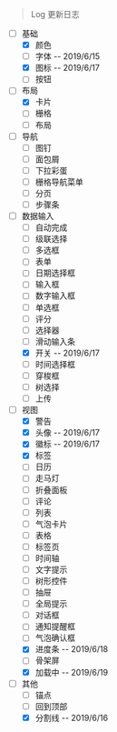 > Log 更新日志

-   [ ] 基础
    -   [x] 颜色
    -   [ ] 字体 -- 2019/6/15
    -   [x] 图标 -- 2019/6/17
    -   [ ] 按钮
-   [ ] 布局
    -   [x] 卡片
    -   [ ] 栅格
    -   [ ] 布局
-   [ ] 导航
    -   [ ] 图钉
    -   [ ] 面包屑
    -   [ ] 下拉彩蛋
    -   [ ] 栅格导航菜单
    -   [ ] 分页
    -   [ ] 步骤条
-   [ ] 数据输入
    -   [ ] 自动完成
    -   [ ] 级联选择
    -   [ ] 多选框
    -   [ ] 表单
    -   [ ] 日期选择框
    -   [ ] 输入框
    -   [ ] 数字输入框
    -   [ ] 单选框
    -   [ ] 评分
    -   [ ] 选择器
    -   [ ] 滑动输入条
    -   [x] 开关 -- 2019/6/17
    -   [ ] 时间选择框
    -   [ ] 穿梭框
    -   [ ] 树选择
    -   [ ] 上传
-   [ ] 视图
    -   [x] 警告
    -   [x] 头像 -- 2019/6/17
    -   [x] 徽标 -- 2019/6/17
    -   [x] 标签
    -   [ ] 日历
    -   [ ] 走马灯
    -   [ ] 折叠面板
    -   [ ] 评论
    -   [ ] 列表
    -   [ ] 气泡卡片
    -   [ ] 表格
    -   [ ] 标签页
    -   [ ] 时间轴
    -   [ ] 文字提示
    -   [ ] 树形控件
    -   [ ] 抽屉
    -   [ ] 全局提示
    -   [ ] 对话框
    -   [ ] 通知提醒框
    -   [ ] 气泡确认框
    -   [x] 进度条 -- 2019/6/18
    -   [ ] 骨架屏
    -   [x] 加载中 -- 2019/6/19
-   [ ] 其他
    -   [ ] 锚点
    -   [ ] 回到顶部
    -   [x] 分割线 -- 2019/6/16
